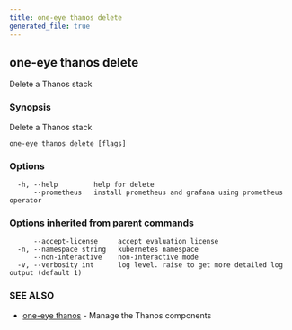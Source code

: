 ```yaml
---
title: one-eye thanos delete
generated_file: true
---
```

## one-eye thanos delete

Delete a Thanos stack

### Synopsis

Delete a Thanos stack

```
one-eye thanos delete [flags]
```

### Options

```
  -h, --help         help for delete
      --prometheus   install prometheus and grafana using prometheus operator
```

### Options inherited from parent commands

```
      --accept-license     accept evaluation license
  -n, --namespace string   kubernetes namespace
      --non-interactive    non-interactive mode
  -v, --verbosity int      log level. raise to get more detailed log output (default 1)
```

### SEE ALSO

* [one-eye thanos](/docs/one-eye/cli/reference/one-eye_thanos/)	 - Manage the Thanos components

